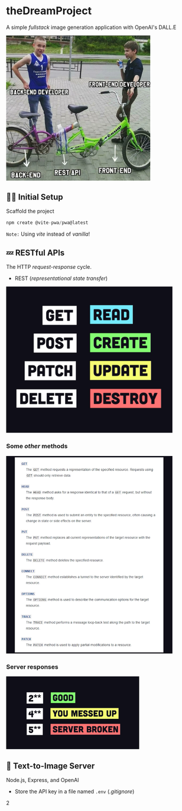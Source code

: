 # theDreamProject

A simple *fullstack* image generation application with OpenAI's DALL.E

<img src='./Resources/memes/fullStackInAnutshell.webp' alt='Fullstack in a nutshell' width=390>

## 🧙‍♂️ Initial Setup

Scaffold the project

```javascript
npm create @vite-pwa/pwa@latest
```

`Note:` Using *vite* instead of *vanilla*!

## 💤 RESTful APIs

The HTTP *request-response* cycle.

- REST (*representational state transfer*)

<img src='./Resources/info/REST.png' alt='REST' width='450' >

### Some *other* methods

<img src='./Resources/info/Methods.png' alt='Other methods' width=450>

### Server responses

<img src='./Resources/info/serverResponses.png' alt='Server responses' width='360'>

## 🤖 Text-to-Image Server

Node.js, Express, and OpenAI

- Store the API key in a file named `.env` (*.gitignore*)

2

